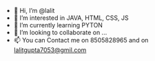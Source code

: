 - 👋 Hi, I’m @lalit   
- 👀 I’m interested in JAVA, HTML, CSS, JS
- 🌱 I’m currently learning PYTON
- 💞️ I’m looking to collaborate on ...
- 📫 You can Contact me on 8505828965 and on lalitgupta7053@gmil.com

<!---
lalit2627/lalit2627 is a ✨ special ✨ repository because its `README.md` (this file) appears on your GitHub profile.
You can click the Preview link to take a look at your changes.
--->
